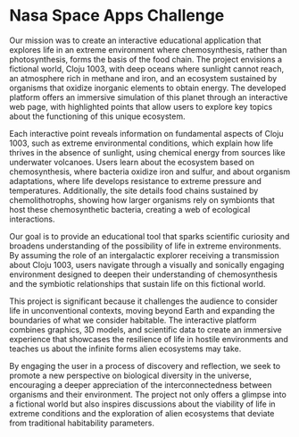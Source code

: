 # Nasa Space Apps Challenge

Our mission was to create an interactive educational application that explores life in an extreme environment where chemosynthesis, rather than photosynthesis, forms the basis of the food chain. The project envisions a fictional world, Cloju 1003, with deep oceans where sunlight cannot reach, an atmosphere rich in methane and iron, and an ecosystem sustained by organisms that oxidize inorganic elements to obtain energy. The developed platform offers an immersive simulation of this planet through an interactive web page, with highlighted points that allow users to explore key topics about the functioning of this unique ecosystem.

Each interactive point reveals information on fundamental aspects of Cloju 1003, such as extreme environmental conditions, which explain how life thrives in the absence of sunlight, using chemical energy from sources like underwater volcanoes. Users learn about the ecosystem based on chemosynthesis, where bacteria oxidize iron and sulfur, and about organism adaptations, where life develops resistance to extreme pressure and temperatures. Additionally, the site details food chains sustained by chemolithotrophs, showing how larger organisms rely on symbionts that host these chemosynthetic bacteria, creating a web of ecological interactions.

Our goal is to provide an educational tool that sparks scientific curiosity and broadens understanding of the possibility of life in extreme environments. By assuming the role of an intergalactic explorer receiving a transmission about Cloju 1003, users navigate through a visually and sonically engaging environment designed to deepen their understanding of chemosynthesis and the symbiotic relationships that sustain life on this fictional world.

This project is significant because it challenges the audience to consider life in unconventional contexts, moving beyond Earth and expanding the boundaries of what we consider habitable. The interactive platform combines graphics, 3D models, and scientific data to create an immersive experience that showcases the resilience of life in hostile environments and teaches us about the infinite forms alien ecosystems may take.

By engaging the user in a process of discovery and reflection, we seek to promote a new perspective on biological diversity in the universe, encouraging a deeper appreciation of the interconnectedness between organisms and their environment. The project not only offers a glimpse into a fictional world but also inspires discussions about the viability of life in extreme conditions and the exploration of alien ecosystems that deviate from traditional habitability parameters.


